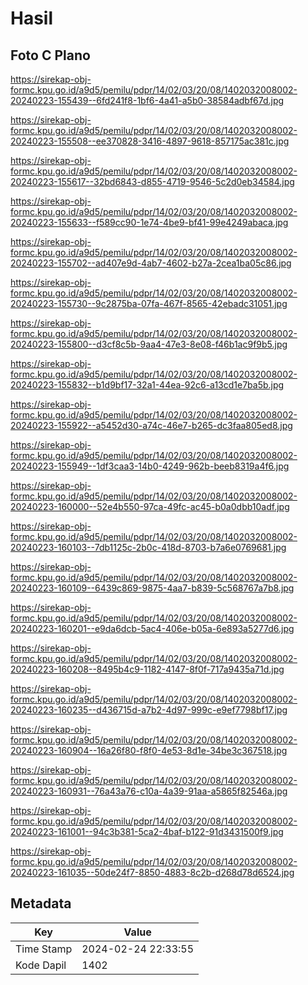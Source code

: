 # Hasil

## Foto C Plano

https://sirekap-obj-formc.kpu.go.id/a9d5/pemilu/pdpr/14/02/03/20/08/1402032008002-20240223-155439--6fd241f8-1bf6-4a41-a5b0-38584adbf67d.jpg

https://sirekap-obj-formc.kpu.go.id/a9d5/pemilu/pdpr/14/02/03/20/08/1402032008002-20240223-155508--ee370828-3416-4897-9618-857175ac381c.jpg

https://sirekap-obj-formc.kpu.go.id/a9d5/pemilu/pdpr/14/02/03/20/08/1402032008002-20240223-155617--32bd6843-d855-4719-9546-5c2d0eb34584.jpg

https://sirekap-obj-formc.kpu.go.id/a9d5/pemilu/pdpr/14/02/03/20/08/1402032008002-20240223-155633--f589cc90-1e74-4be9-bf41-99e4249abaca.jpg

https://sirekap-obj-formc.kpu.go.id/a9d5/pemilu/pdpr/14/02/03/20/08/1402032008002-20240223-155702--ad407e9d-4ab7-4602-b27a-2cea1ba05c86.jpg

https://sirekap-obj-formc.kpu.go.id/a9d5/pemilu/pdpr/14/02/03/20/08/1402032008002-20240223-155730--9c2875ba-07fa-467f-8565-42ebadc31051.jpg

https://sirekap-obj-formc.kpu.go.id/a9d5/pemilu/pdpr/14/02/03/20/08/1402032008002-20240223-155800--d3cf8c5b-9aa4-47e3-8e08-f46b1ac9f9b5.jpg

https://sirekap-obj-formc.kpu.go.id/a9d5/pemilu/pdpr/14/02/03/20/08/1402032008002-20240223-155832--b1d9bf17-32a1-44ea-92c6-a13cd1e7ba5b.jpg

https://sirekap-obj-formc.kpu.go.id/a9d5/pemilu/pdpr/14/02/03/20/08/1402032008002-20240223-155922--a5452d30-a74c-46e7-b265-dc3faa805ed8.jpg

https://sirekap-obj-formc.kpu.go.id/a9d5/pemilu/pdpr/14/02/03/20/08/1402032008002-20240223-155949--1df3caa3-14b0-4249-962b-beeb8319a4f6.jpg

https://sirekap-obj-formc.kpu.go.id/a9d5/pemilu/pdpr/14/02/03/20/08/1402032008002-20240223-160000--52e4b550-97ca-49fc-ac45-b0a0dbb10adf.jpg

https://sirekap-obj-formc.kpu.go.id/a9d5/pemilu/pdpr/14/02/03/20/08/1402032008002-20240223-160103--7db1125c-2b0c-418d-8703-b7a6e0769681.jpg

https://sirekap-obj-formc.kpu.go.id/a9d5/pemilu/pdpr/14/02/03/20/08/1402032008002-20240223-160109--6439c869-9875-4aa7-b839-5c568767a7b8.jpg

https://sirekap-obj-formc.kpu.go.id/a9d5/pemilu/pdpr/14/02/03/20/08/1402032008002-20240223-160201--e9da6dcb-5ac4-406e-b05a-6e893a5277d6.jpg

https://sirekap-obj-formc.kpu.go.id/a9d5/pemilu/pdpr/14/02/03/20/08/1402032008002-20240223-160208--8495b4c9-1182-4147-8f0f-717a9435a71d.jpg

https://sirekap-obj-formc.kpu.go.id/a9d5/pemilu/pdpr/14/02/03/20/08/1402032008002-20240223-160235--d436715d-a7b2-4d97-999c-e9ef7798bf17.jpg

https://sirekap-obj-formc.kpu.go.id/a9d5/pemilu/pdpr/14/02/03/20/08/1402032008002-20240223-160904--16a26f80-f8f0-4e53-8d1e-34be3c367518.jpg

https://sirekap-obj-formc.kpu.go.id/a9d5/pemilu/pdpr/14/02/03/20/08/1402032008002-20240223-160931--76a43a76-c10a-4a39-91aa-a5865f82546a.jpg

https://sirekap-obj-formc.kpu.go.id/a9d5/pemilu/pdpr/14/02/03/20/08/1402032008002-20240223-161001--94c3b381-5ca2-4baf-b122-91d3431500f9.jpg

https://sirekap-obj-formc.kpu.go.id/a9d5/pemilu/pdpr/14/02/03/20/08/1402032008002-20240223-161035--50de24f7-8850-4883-8c2b-d268d78d6524.jpg


## Metadata

| Key        | Value               |
| ---------- | ------------------- |
| Time Stamp | 2024-02-24 22:33:55 |
| Kode Dapil | 1402                |



